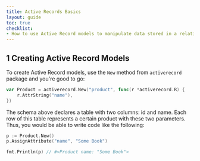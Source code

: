 ```yaml
---
title: Active Records Basics
layout: guide
toc: true
checklist:
- How to use Active Record models to manipulate data stored in a relational database.
---
```


## 1 Creating Active Record Models

To create Active Record models, use the `New` method from `activerecord` package
and you're good to go:

```go
var Product = activerecord.New("product", func(r *activerecord.R) {
    r.AttrString("name"),
})
```

The schema above declares a table with two columns: id and name. Each row of this table
represents a certain product with these two parameters. Thus, you would be able to write
code like the following:

```go
p := Product.New()
p.AssignAttribute("name", "Some Book")

fmt.Println(p) // #<Product name: "Some Book">
```
